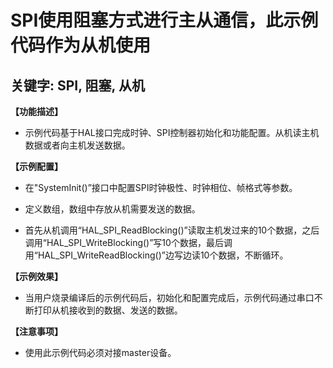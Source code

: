 # SPI使用阻塞方式进行主从通信，此示例代码作为从机使用
## 关键字: SPI, 阻塞, 从机

**【功能描述】**
+ 示例代码基于HAL接口完成时钟、SPI控制器初始化和功能配置。从机读主机数据或者向主机发送数据。

**【示例配置】**
+ 在"SystemInit()”接口中配置SPI时钟极性、时钟相位、帧格式等参数。

+ 定义数组，数组中存放从机需要发送的数据。

+ 首先从机调用“HAL_SPI_ReadBlocking()”读取主机发过来的10个数据，之后调用“HAL_SPI_WriteBlocking()”写10个数据，最后调用“HAL_SPI_WriteReadBlocking()”边写边读10个数据，不断循环。

**【示例效果】**
+ 当用户烧录编译后的示例代码后，初始化和配置完成后，示例代码通过串口不断打印从机接收到的数据、发送的数据。

**【注意事项】**
+ 使用此示例代码必须对接master设备。